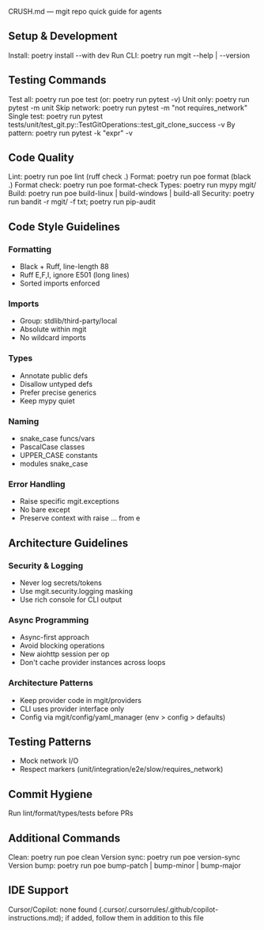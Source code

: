 CRUSH.md — mgit repo quick guide for agents

## Setup & Development
Install: poetry install --with dev
Run CLI: poetry run mgit --help | --version

## Testing Commands
Test all: poetry run poe test (or: poetry run pytest -v)
Unit only: poetry run pytest -m unit
Skip network: poetry run pytest -m "not requires_network"
Single test: poetry run pytest tests/unit/test_git.py::TestGitOperations::test_git_clone_success -v
By pattern: poetry run pytest -k "expr" -v

## Code Quality
Lint: poetry run poe lint (ruff check .)
Format: poetry run poe format (black .)
Format check: poetry run poe format-check
Types: poetry run mypy mgit/
Build: poetry run poe build-linux | build-windows | build-all
Security: poetry run bandit -r mgit/ -f txt; poetry run pip-audit

## Code Style Guidelines

### Formatting
- Black + Ruff, line-length 88
- Ruff E,F,I, ignore E501 (long lines)
- Sorted imports enforced

### Imports
- Group: stdlib/third-party/local
- Absolute within mgit
- No wildcard imports

### Types
- Annotate public defs
- Disallow untyped defs
- Prefer precise generics
- Keep mypy quiet

### Naming
- snake_case funcs/vars
- PascalCase classes
- UPPER_CASE constants
- modules snake_case

### Error Handling
- Raise specific mgit.exceptions
- No bare except
- Preserve context with raise ... from e

## Architecture Guidelines

### Security & Logging
- Never log secrets/tokens
- Use mgit.security.logging masking
- Use rich console for CLI output

### Async Programming
- Async-first approach
- Avoid blocking operations
- New aiohttp session per op
- Don't cache provider instances across loops

### Architecture Patterns
- Keep provider code in mgit/providers
- CLI uses provider interface only
- Config via mgit/config/yaml_manager (env > config > defaults)

## Testing Patterns
- Mock network I/O
- Respect markers (unit/integration/e2e/slow/requires_network)

## Commit Hygiene
Run lint/format/types/tests before PRs

## Additional Commands
Clean: poetry run poe clean
Version sync: poetry run poe version-sync
Version bump: poetry run poe bump-patch | bump-minor | bump-major

## IDE Support
Cursor/Copilot: none found (.cursor/.cursorrules/.github/copilot-instructions.md); if added, follow them in addition to this file